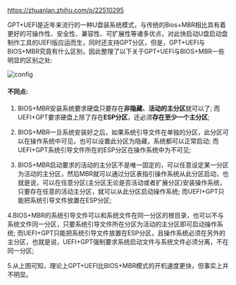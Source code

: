 https://zhuanlan.zhihu.com/p/22510295

GPT+UEFI是近年来流行的一种U盘装系统模式，与传统的Bios+MBR相比具有着更好的可操作性、安全性、兼容性、可扩展性等诸多优点，对此快启动U盘启动盘制作工具的UEFI版应运而生，同时还支持GPT分区，但是，GPT+UEFI与BIOS+MBR究竟有什么区别，因此整理了以下关于GPT+UEFI与BIOS+MBR一些明显的区别之处:

![config](images/11.jpg)

#### 不同点: 

1. BIOS+MBR安装系统要求硬盘只要存在**非隐藏、活动的主分区**就可以了; 而UEFI+GPT要求硬盘上除了存在**ESP分区**，还必须**存在至少一个主分区**; 

2. BIOS+MBR一旦系统安装好之后，如果系统引导文件在单独的分区，此分区可以在操作系统中可见，也可以设置此分区为隐藏，系统都可以正常启动; 而UEFI+GPT系统引导文件所在的ESP分区在操作系统中为不可见; 

3. BIOS+MBR启动要求的活动的主分区不是唯一固定的，可以任意设定某一分区为活动的主分区，然后MBR就可以通过分区表指引操作系统从此分区启动，也就是说，可以在任意分区(主分区无论是否活动或者扩展分区)安装操作系统，只要存在任意的活动主分区，就可以从此分区启动操作系统; 而UEFI+GPT只能把系统引导文件放置在ESP分区; 

4.BIOS+MBR的系统引导文件可以和系统文件在同一分区的根目录，也可以不与系统文件同一分区，只要系统引导文件所在分区为活动的主分区即可启动操作系统; 而UEFI+GPT只能把系统引导文件放置在ESP分区，且操作系统必须在另外的主分区，也就是说，UEFI+GPT强制要求系统启动文件与系统文件必须分离，不在同一分区; 

5.从上图可知，理论上GPT+UEFI比BIOS+MBR模式的开机速度更快，但事实上并不明显。